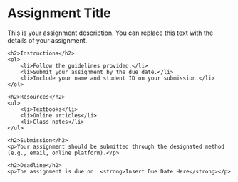 <!DOCTYPE html>
<html>
<head>
    <title>Assignment</title>
</head>
<body>
    <h1>Assignment Title</h1>
    <p>This is your assignment description. You can replace this text with the details of your assignment.</p>
    
    <h2>Instructions</h2>
    <ol>
        <li>Follow the guidelines provided.</li>
        <li>Submit your assignment by the due date.</li>
        <li>Include your name and student ID on your submission.</li>
    </ol>

    <h2>Resources</h2>
    <ul>
        <li>Textbooks</li>
        <li>Online articles</li>
        <li>Class notes</li>
    </ul>

    <h2>Submission</h2>
    <p>Your assignment should be submitted through the designated method (e.g., email, online platform).</p>

    <h2>Deadline</h2>
    <p>The assignment is due on: <strong>Insert Due Date Here</strong></p>
</body>
</html>
